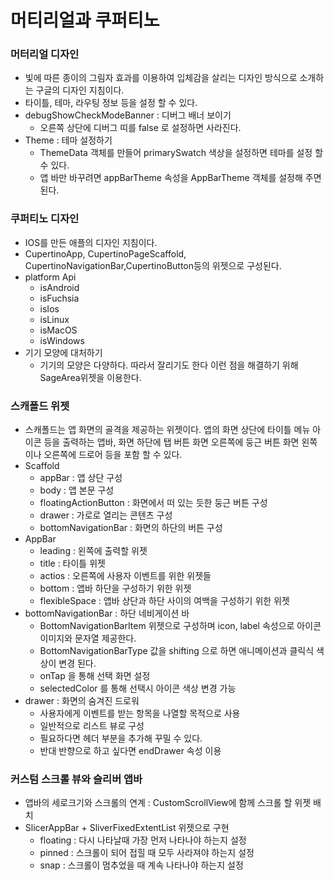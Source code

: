 # 머티리얼과 쿠퍼티노

### 머터리얼 디자인

- 빛에 따른 종이의 그림자 효과를 이용하여 입체감을 살리는 디자인 방식으로 소개하는 구글의 디자인 지침이다.
- 타이틀, 테마, 라우팅 정보 등을 설정 할 수 있다.
- debugShowCheckModeBanner : 디버그 배너 보이기
    - 오른쪽 상단에 디버그 띠를 false 로 설정하면 사라진다.
- Theme : 테마 설정하기
    - ThemeData 객체를 만들어 primarySwatch 색상을 설정하면 테마를 설정 할 수 있다.
    - 앱 바만 바꾸려면 appBarTheme 속성을 AppBarTheme 객체를 설정해 주면 된다.

### 쿠퍼티노 디자인

- IOS를 만든 애플의 디자인 지침이다.
- CupertinoApp, CupertinoPageScaffold, CupertinoNavigationBar,CupertinoButton등의 위젯으로 구성된다.
- platform Api
    - isAndroid
    - isFuchsia
    - isIos
    - isLinux
    - isMacOS
    - isWindows
- 기기 모양에 대처하기
    - 기기의 모양은 다양하다. 따라서 잘리기도 한다 이런 점을 해결하기 위해 SageArea위젯을 이용한다.

### 스캐폴드 위젯

- 스캐폴드는 앱 화면의 골격을 제공하는 위젯이다. 앱의 화면 상단에 타이틀 메뉴 아이콘 등을 출력하는 앱바, 화면 하단에 탭 버튼 화면 오른쪽에 둥근 버튼 화면 왼쪽이나 오른쪽에 드로어 등을 포함 할 수 있다.
- Scaffold
    - appBar : 앱 상단 구성
    - body : 앱 본문 구성
    - floatingActionButton : 화면에서 떠 있는 듯한 둥근 버튼 구성
    - drawer : 가로로 열리는 콘텐츠 구성
    - bottomNavigationBar : 화면의 하단의 버튼 구성
- AppBar
    - leading : 왼쪽에 출력할 위젯
    - title : 타이틀 위젯
    - actios : 오른쪽에 사용자 이벤트를 위한 위젯들
    - bottom : 앱바 하단을 구성하기 위한 위젯
    - flexibleSpace : 앱바 상단과 하단 사이의 여백을 구성하기 위한 위젯
- bottomNavigationBar : 하단 네비게이션 바
    - BottomNavigationBarItem 위젯으로 구성하며 icon, label 속성으로 아이콘 이미지와 문자열 제공한다.
    - BottomNavigationBarType 값을 shifting 으로 하면 애니메이션과 클릭식 색상이 변경 된다.
    - onTap 을 통해 선택 화면 설정
    - selectedColor 를 통해 선택시 아이콘 색상 변경 가능
- drawer : 화면의 숨겨진 드로워
    - 사용자에게 이벤트를 받는 항목을 나열할 목적으로 사용
    - 일반적으로 리스트 뷰로 구성
    - 필요하다면 헤더 부분을 추가해 꾸밀 수 있다.
    - 반대 반향으로 하고 싶다면 endDrawer 속성 이용


### 커스텀 스크롤 뷰와 슬리버 앱바

- 앱바의 세로크기와 스크롤의 연계 : CustomScrollView에 함께 스크롤 할 위젯 배치
- SlicerAppBar + SliverFixedExtentList 위젯으로 구현
    - floating : 다시 나타날때 가장 먼저 나타나야 하는지 설정
    - pinned : 스크롤이 되어 접힐 때 모두 사라져야 하는지 설정
    - snap : 스크롤이 멈추었을 때 계속 나타나야 하는지 설정